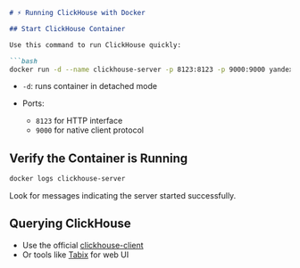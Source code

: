 ````markdown
# ⚡ Running ClickHouse with Docker

## Start ClickHouse Container

Use this command to run ClickHouse quickly:

```bash
docker run -d --name clickhouse-server -p 8123:8123 -p 9000:9000 yandex/clickhouse-server
````

* `-d`: runs container in detached mode
* Ports:

  * `8123` for HTTP interface
  * `9000` for native client protocol

## Verify the Container is Running

```bash
docker logs clickhouse-server
```

Look for messages indicating the server started successfully.

## Querying ClickHouse

* Use the official [clickhouse-client](https://clickhouse.com/docs/en/interfaces/cli/)
* Or tools like [Tabix](https://tabix.io/) for web UI


